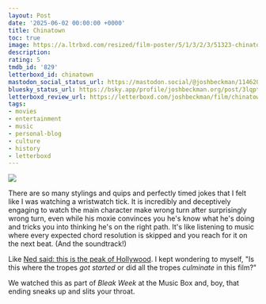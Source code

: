 ```yaml
---
layout: Post
date: '2025-06-02 00:00:00 +0000'
title: Chinatown
toc: true
image: https://a.ltrbxd.com/resized/film-poster/5/1/3/2/3/51323-chinatown-0-600-0-900-crop.jpg?v=b8e65cb89f
description:
rating: 5
tmdb_id: '829'
letterboxd_id: chinatown
mastodon_social_status_url: https://mastodon.social/@joshbeckman/114620647139306016
bluesky_status_url: https://bsky.app/profile/joshbeckman.org/post/3lqptfustep2a
letterboxd_review_url: https://letterboxd.com/joshbeckman/film/chinatown/
tags:
- movies
- entertainment
- music
- personal-blog
- culture
- history
- letterboxd
---
```


<p><img src="https://a.ltrbxd.com/resized/film-poster/5/1/3/2/3/51323-chinatown-0-600-0-900-crop.jpg?v=b8e65cb89f"/></p> <p>There are so many stylings and quips and perfectly timed jokes that I felt like I was watching a wristwatch tick. It is incredibly and deceptively engaging to watch the main character make wrong turn after surprisingly wrong turn, even while his moxie convinces you he's know what he's doing and tricks you into thinking he's on the right path. It's like listening to music where every expected chord resolution is skipped and you reach for it on the next beat. (And the soundtrack!)</p>
 
Like [Ned said: this is the peak of Hollywood](https://letterboxd.com/neditor/film/chinatown/). I kept wondering to myself, "Is this where the tropes *got started* or did all the tropes *culminate* in this film?"

We watched this as part of *Bleak Week* at the Music Box and, boy, that ending sneaks up and slits your throat.
